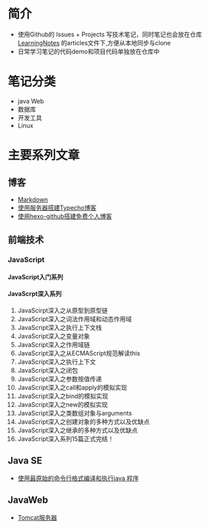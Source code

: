 # 简介
- 使用Github的 Issues + Projects 写技术笔记，同时笔记也会放在仓库 [LearningNotes](https://github.com/huangtiancai/LearningNotes) 的articles文件下,方便从本地同步与clone
- 日常学习笔记的代码demo和项目代码单独放在仓库中

# 笔记分类
- java Web
- 数据库
- 开发工具
- Linux

# 主要系列文章
## 博客
- [Markdown](https://github.com/huangtiancai/LearningNotes/issues/5)
- [使用服务器搭建Typecho博客](https://github.com/huangtiancai/LearningNotes/issues/6)
- [使用hexo-github搭建免费个人博客](https://github.com/huangtiancai/LearningNotes/issues/7)

## 前端技术
### JavaScript
#### JavaScript入门系列
#### JavaScrpt深入系列
1. JavaScirpt深入之从原型到原型链
2. JavaScript深入之词法作用域和动态作用域
3. JavaScript深入之执行上下文栈
4. JavaScript深入之变量对象
5. JavaScript深入之作用域链
6. JavaScript深入之从ECMAScript规范解读this
7. JavaScript深入之执行上下文
8. JavaScript深入之闭包
9. JavaScript深入之参数按值传递
10. JavaScript深入之call和apply的模拟实现
11. JavaScript深入之bind的模拟实现
12. JavaScript深入之new的模拟实现
13. JavaScript深入之类数组对象与arguments
14. JavaScript深入之创建对象的多种方式以及优缺点
15. JavaScript深入之继承的多种方式以及优缺点
16. JavaScript深入系列15篇正式完结！

## Java SE
- [使用最原始的命令行格式编译和执行java 程序](https://github.com/huangtiancai/LearningNotes/issues/1)
## JavaWeb
- [Tomcat服务器](https://github.com/huangtiancai/LearningNotes/issues/2)




